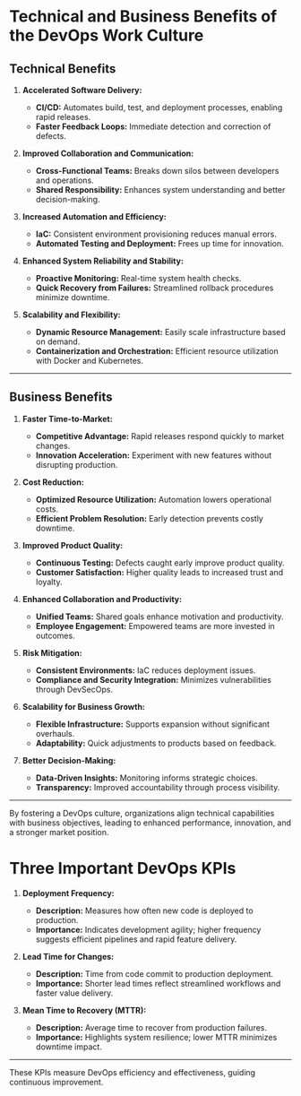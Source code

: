 # Technical and Business Benefits of the DevOps Work Culture

## Technical Benefits

1. **Accelerated Software Delivery:**
   - **CI/CD:** Automates build, test, and deployment processes, enabling rapid releases.
   - **Faster Feedback Loops:** Immediate detection and correction of defects.

2. **Improved Collaboration and Communication:**
   - **Cross-Functional Teams:** Breaks down silos between developers and operations.
   - **Shared Responsibility:** Enhances system understanding and better decision-making.

3. **Increased Automation and Efficiency:**
   - **IaC:** Consistent environment provisioning reduces manual errors.
   - **Automated Testing and Deployment:** Frees up time for innovation.

4. **Enhanced System Reliability and Stability:**
   - **Proactive Monitoring:** Real-time system health checks.
   - **Quick Recovery from Failures:** Streamlined rollback procedures minimize downtime.

5. **Scalability and Flexibility:**
   - **Dynamic Resource Management:** Easily scale infrastructure based on demand.
   - **Containerization and Orchestration:** Efficient resource utilization with Docker and Kubernetes.

---

## Business Benefits

1. **Faster Time-to-Market:**
   - **Competitive Advantage:** Rapid releases respond quickly to market changes.
   - **Innovation Acceleration:** Experiment with new features without disrupting production.

2. **Cost Reduction:**
   - **Optimized Resource Utilization:** Automation lowers operational costs.
   - **Efficient Problem Resolution:** Early detection prevents costly downtime.

3. **Improved Product Quality:**
   - **Continuous Testing:** Defects caught early improve product quality.
   - **Customer Satisfaction:** Higher quality leads to increased trust and loyalty.

4. **Enhanced Collaboration and Productivity:**
   - **Unified Teams:** Shared goals enhance motivation and productivity.
   - **Employee Engagement:** Empowered teams are more invested in outcomes.

5. **Risk Mitigation:**
   - **Consistent Environments:** IaC reduces deployment issues.
   - **Compliance and Security Integration:** Minimizes vulnerabilities through DevSecOps.

6. **Scalability for Business Growth:**
   - **Flexible Infrastructure:** Supports expansion without significant overhauls.
   - **Adaptability:** Quick adjustments to products based on feedback.

7. **Better Decision-Making:**
   - **Data-Driven Insights:** Monitoring informs strategic choices.
   - **Transparency:** Improved accountability through process visibility.

---

By fostering a DevOps culture, organizations align technical capabilities with business objectives, leading to enhanced performance, innovation, and a stronger market position.





# Three Important DevOps KPIs

1. **Deployment Frequency:**
   - **Description:** Measures how often new code is deployed to production.
   - **Importance:** Indicates development agility; higher frequency suggests efficient pipelines and rapid feature delivery.

2. **Lead Time for Changes:**
   - **Description:** Time from code commit to production deployment.
   - **Importance:** Shorter lead times reflect streamlined workflows and faster value delivery.

3. **Mean Time to Recovery (MTTR):**
   - **Description:** Average time to recover from production failures.
   - **Importance:** Highlights system resilience; lower MTTR minimizes downtime impact.

---

These KPIs measure DevOps efficiency and effectiveness, guiding continuous improvement.

